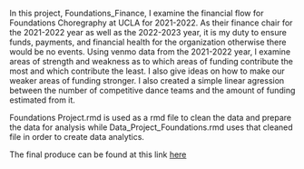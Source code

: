 In this project, Foundations_Finance, I examine the financial flow for Foundations Choregraphy at UCLA for 2021-2022. As their finance chair for the 2021-2022 year as well as the 2022-2023 year, it is my duty to ensure funds, payments, and financial health for the organization otherwise there would be no events. Using venmo data from the 2021-2022 year, I examine areas of strength and weakness as to which areas of funding contribute the most and which contribute the least. I also give ideas on how to make our weaker areas of funding stronger. I also created a simple linear agression between the number of competitive dance teams and the amount of funding estimated from it. 

Foundations Project.rmd is used as a rmd file to clean the data and prepare the data for analysis while Data_Project_Foundations.rmd uses that cleaned file in order to create data analytics. 

The final produce can be found at this link [here](https://rpubs.com/Aaron_Chien/918946)
